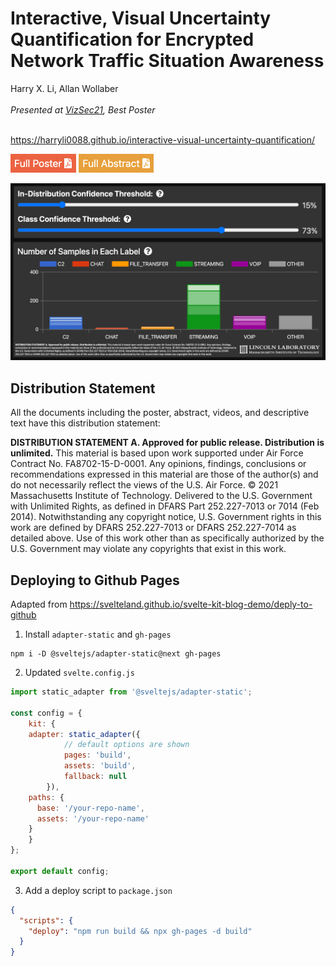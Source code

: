 <h1>Interactive, Visual Uncertainty Quantification for Encrypted Network Traffic Situation Awareness</h1>
<div>Harry X. Li, Allan Wollaber</div>
<br/>
<div><i>Presented at <a href="https://vizsec.org/vizsec2021/" target="_blank" rel="noopener noreferrer">VizSec21</a>, Best Poster</i></div>
<br/>

https://harryli0088.github.io/interactive-visual-uncertainty-quantification/

[<img src="full_poster.png" height="30"/>](static/Interactive_Visual_Uncertainty_Quantification_Poster.pdf)
[<img src="full_abstract.png" height="30"/>](static/Interactive_Visual_Uncertainty_Quantification_Abstract.pdf)

![Screenshot](static/Interactive_Visual_Uncertainty_Quantification_Image.png)

<h2>Distribution Statement</h2>

All the documents including the poster, abstract, videos, and descriptive text have this distribution statement:

<b>DISTRIBUTION STATEMENT A. Approved for public release. Distribution is unlimited.</b> This material is based upon work supported under Air Force Contract No.
FA8702-15-D-0001. Any opinions, findings, conclusions or recommendations expressed in this material are those of the author(s) and do not necessarily reflect the views of
the U.S. Air Force. © 2021 Massachusetts Institute of Technology. Delivered to the U.S. Government with Unlimited Rights, as defined in DFARS Part 252.227-7013 or
7014 (Feb 2014). Notwithstanding any copyright notice, U.S. Government rights in this work are defined by DFARS 252.227-7013 or DFARS 252.227-7014 as detailed
above. Use of this work other than as specifically authorized by the U.S. Government may violate any copyrights that exist in this work.


## Deploying to Github Pages

Adapted from https://svelteland.github.io/svelte-kit-blog-demo/deply-to-github

1. Install ```adapter-static``` and ```gh-pages```
```
npm i -D @sveltejs/adapter-static@next gh-pages
```

2. Updated ```svelte.config.js```
```js
import static_adapter from '@sveltejs/adapter-static';

const config = {
	kit: {
    adapter: static_adapter({
			// default options are shown
			pages: 'build',
			assets: 'build',
			fallback: null
		}),
    paths: {
      base: '/your-repo-name',
      assets: '/your-repo-name'
    }
	}
};

export default config;
```

3. Add a deploy script to ```package.json```
```json
{
  "scripts": {
    "deploy": "npm run build && npx gh-pages -d build"
  }
}
```

